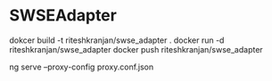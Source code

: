 # SWSEAdapter

dokcer build -t riteshkranjan/swse_adapter .
docker run -d riteshkranjan/swse_adapter
docker push riteshkranjan/swse_adapter

ng serve –proxy-config proxy.conf.json